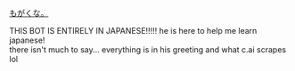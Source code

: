 <a href="https://character.ai/chat/3CWiQvP6Eqe6g5EET2LN9SItfjhVO2uuy0JUnJMoB3E">もがくな。</a>

THIS BOT IS ENTIRELY IN JAPANESE!!!!! he is here to help me learn japanese! <br/>
there isn't much to say... everything is in his greeting and what c.ai scrapes lol
